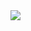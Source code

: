 <img src="https://encrypted-tbn0.gstatic.com/images?q=tbn:ANd9GcSdiGvvKpRv6xCVe9FxnRvyLyzu-j1q59q2jA&usqp=CAU" />
